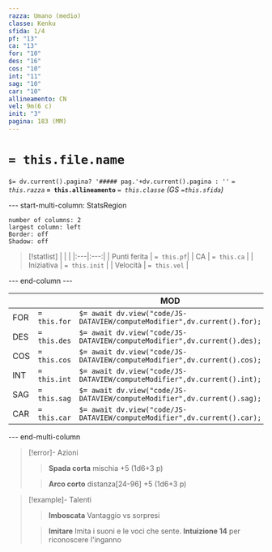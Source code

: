 ```yaml
---
razza: Umano (medio)
classe: Kenku
sfida: 1/4
pf: "13"
ca: "13"
for: "10"
des: "16"
cos: "10"
int: "11"
sag: "10"
car: "10"
allineamento: CN
vel: 9m(6 c)
init: "3"
pagina: 183 (MM)
---
```

# `= this.file.name` 
 `$= dv.current().pagina? '##### pag.'+dv.current().pagina : ''`
*`= this.razza`* **`= this.allineamento`** 
*`= this.classe`*
*(GS `=this.sfida`)*

--- start-multi-column: StatsRegion

```column-settings  
number of columns: 2  
largest column: left
Border: off
Shadow: off
```

> [!statlist]
> | | |
> |:---|:---:|
> | Punti ferita | `= this.pf`|
> | CA | `= this.ca` |
> | Iniziativa | `= this.init` |
> | Velocità | `= this.vel` |
> 

--- end-column ---

|     |              | MOD                                                                      |
| --- | ------------ | ------------------------------------------------------------------------ |
| FOR | `= this.for` | `$= await dv.view("code/JS-DATAVIEW/computeModifier",dv.current().for);` |
| DES | `= this.des` | `$= await dv.view("code/JS-DATAVIEW/computeModifier",dv.current().des);` |
| COS | `= this.cos` | `$= await dv.view("code/JS-DATAVIEW/computeModifier",dv.current().cos);` |
| INT | `= this.int` | `$= await dv.view("code/JS-DATAVIEW/computeModifier",dv.current().int);` |
| SAG | `= this.sag` | `$= await dv.view("code/JS-DATAVIEW/computeModifier",dv.current().sag);` |
| CAR | `= this.car` | `$= await dv.view("code/JS-DATAVIEW/computeModifier",dv.current().car);` |

--- end-multi-column

> [!error]- Azioni
>> **Spada corta**
>> mischia +5 (1d6+3 p)
>
>> **Arco corto**
>> distanza[24-96] +5 (1d6+3 p)
>> 

> [!example]- Talenti
>> **Imboscata**
>> Vantaggio vs sorpresi
>
>> **Imitare**
>> Imita i suoni e le voci che sente. **Intuizione 14** per riconoscere l'inganno
>

